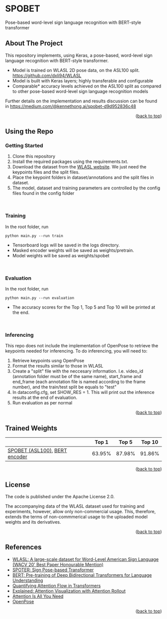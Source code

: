 <div id="top"></div>

# SPOBET
Pose-based word-level sign language recognition with BERT-style transformer

<!-- ABOUT THE PROJECT -->
## About The Project

  This repository implements, using Keras, a pose-based, word-level sign language recognition with BERT-style transformer.

- Model is trained on WLASL 2D pose data, on the ASL100 split. https://github.com/dxli94/WLASL
- Model is built with Keras layers; highly transferable and configurable 
- Comparable* accuracy levels achieved on the ASL100 split as compared to other pose-based word-level sign language recognition models

Further details on the implementation and results discussion can be found in https://medium.com/@kennethong.ai/spobet-d9d952836c48

<p align="right">(<a href="#top">back to top</a>)</p>

<!-- Using the Repo -->

## Using the Repo

### Getting Started

1. Clone this repository 
2. Install the required packages using the requirements.txt. 
3. Download the dataset from the [WLASL website](https://github.com/dxli94/WLASL). We just need the keypoints files and the split files.
4. Place the keypoint folders in dataset/annotations and the split files in dataset.
5. The model, dataset and training parameters are controlled by the config files found in the config folder

<br/>

### Training

In the root folder, run

```
python main.py --run train
```
- Tensorboard logs will be saved in the logs directory. 
- Masked encoder weights will be saved as weights/pretrain. 
- Model weights will be saved as weights/spobet

<br/>

### Evaluation

In the root folder, run

```
python main.py --run evaluation
```

- The accuracy scores for the Top 1, Top 5 and Top 10 will be printed at the end.

<br/>

### Inferencing

This repo does not include the implementation of OpenPose to retrieve the keypoints needed for inferencing. To do inferencing, you will need to:

1. Retrieve keypoints usng OpenPose
2. Format the results similar to those in WLASL
3. Create a "split" file with the neccesary information. I.e. video_id (annotation folder must be of the same name), start_frame and end_frame (each annotation file is named according to the frame number), and the train/test split be equals to "test"
4. In dataconfig.cfg, set SHOW_RES = 1. This will print out the inference results at the end of evaluation.
4. Run evaluation as per normal 

<p align="right">(<a href="#top">back to top</a>)</p>

<!-- Trained Weights -->

## Trained Weights

|                 | Top 1 | Top 5 | Top 10 |
|-----------------|-------|-------|--------|
| [SPOBET (ASL100)](https://drive.google.com/file/d/18X35zpWx7rTnWz2m1EqAc2SpwIlaEKgV/view?usp=sharing), [BERT encoder](https://drive.google.com/file/d/1ygqc3yVcLtS5d8_NFiHKhL-HuFplJjkM/view?usp=sharing) |63.95% | 87.98%| 91.86% |

<p align="right">(<a href="#top">back to top</a>)</p>

<!-- LICENSE -->
## License

The code is published under the Apache License 2.0.

The accompanying data of the WLASL dataset used for training and experiments, however, allow only non-commercial usage. This, therefore, extends the terms of non-commmerical usage to the uploaded model weights and its derivatives.

<p align="right">(<a href="#top">back to top</a>)</p>

<!-- References -->
## References

- [WLASL: A large-scale dataset for Word-Level American Sign Language (WACV 20' Best Paper Honourable Mention)](https://dxli94.github.io/WLASL/)
- [SPOTER: Sign Pose-based Transformer](https://github.com/matyasbohacek/spoter)
- [BERT: Pre-training of Deep Bidirectional Transformers for Language Understanding](https://arxiv.org/abs/1810.04805)
- [Quantifying Attention Flow in Transformers](https://arxiv.org/abs/2005.00928)
- [Explained: Attention Visualization with Attention Rollout](https://storrs.io/attention-rollout)
- [Attention Is All You Need](https://arxiv.org/abs/1706.03762)
- [OpenPose](https://github.com/CMU-Perceptual-Computing-Lab/openpose)

<p align="right">(<a href="#top">back to top</a>)</p>
